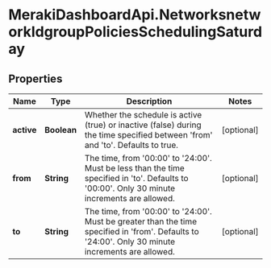 # MerakiDashboardApi.NetworksnetworkIdgroupPoliciesSchedulingSaturday

## Properties
Name | Type | Description | Notes
------------ | ------------- | ------------- | -------------
**active** | **Boolean** | Whether the schedule is active (true) or inactive (false) during the time specified between 'from' and 'to'. Defaults to true. | [optional] 
**from** | **String** | The time, from '00:00' to '24:00'. Must be less than the time specified in 'to'. Defaults to '00:00'. Only 30 minute increments are allowed. | [optional] 
**to** | **String** | The time, from '00:00' to '24:00'. Must be greater than the time specified in 'from'. Defaults to '24:00'. Only 30 minute increments are allowed. | [optional] 


